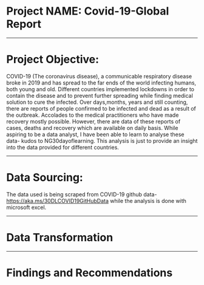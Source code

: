 # Project NAME: Covid-19-Global Report

---
# Project Objective: 
COVID-19 (The coronavirus disease), a communicable respiratory disease broke in 2019 and has spread to the far ends of the world infecting humans, both young and old. Different countries implemented lockdowns in order to contain the disease and to prevent further spreading while finding medical solution to cure the infected. Over days,months, years and still counting, there are reports of people confirmed to be infected and dead as a result of the outbreak. Accolades to the medical practitioners who have made recovery mostly possible. However, there are data of these reports of cases, deaths and recovery which are available on daily basis. While aspiring to be a data analyst, I have been able to learn to analyse these data- kudos to NG30dayoflearning. This analysis is just to provide an insight into the data provided for different countries.

---
# Data Sourcing:
The data used is being scraped from COVID-19 github data- https://aka.ms/30DLCOVID19GitHubData while the analysis is done with microsoft excel.

---
# Data Transformation

---
# Findings and Recommendations

